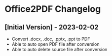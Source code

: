 # Office2PDF Changelog

## [Initial Version] - 2023-02-02

- Convert .docx, .doc, .pptx, .ppt to PDF
- Able to auto open PDF file after conversion
- Able to auto delete source file after conversion
